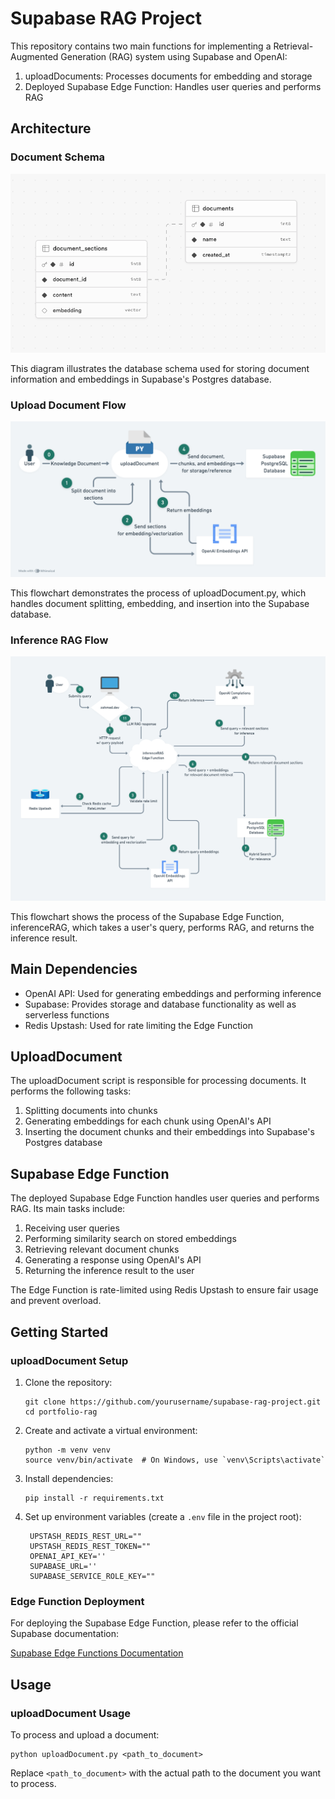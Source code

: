 # Supabase RAG Project

This repository contains two main functions for implementing a Retrieval-Augmented Generation (RAG) system using Supabase and OpenAI:

1. uploadDocuments: Processes documents for embedding and storage
2. Deployed Supabase Edge Function: Handles user queries and performs RAG

## Architecture

### Document Schema
![Document Schema](assets/DocumentSchema.png)

This diagram illustrates the database schema used for storing document information and embeddings in Supabase's Postgres database.

### Upload Document Flow
![Upload Document Flow](assets/uploadDocument.png)

This flowchart demonstrates the process of uploadDocument.py, which handles document splitting, embedding, and insertion into the Supabase database.

### Inference RAG Flow
![Inference RAG Flow](assets/inferenceRAG.png)

This flowchart shows the process of the Supabase Edge Function, inferenceRAG, which takes a user's query, performs RAG, and returns the inference result.

## Main Dependencies

- OpenAI API: Used for generating embeddings and performing inference
- Supabase: Provides storage and database functionality as well as serverless functions
- Redis Upstash: Used for rate limiting the Edge Function

## UploadDocument

The uploadDocument script is responsible for processing documents. It performs the following tasks:

1. Splitting documents into chunks
2. Generating embeddings for each chunk using OpenAI's API
3. Inserting the document chunks and their embeddings into Supabase's Postgres database

## Supabase Edge Function

The deployed Supabase Edge Function handles user queries and performs RAG. Its main tasks include:

1. Receiving user queries
2. Performing similarity search on stored embeddings
3. Retrieving relevant document chunks
4. Generating a response using OpenAI's API
5. Returning the inference result to the user

The Edge Function is rate-limited using Redis Upstash to ensure fair usage and prevent overload.

## Getting Started

### uploadDocument Setup

1. Clone the repository:
   ```
   git clone https://github.com/yourusername/supabase-rag-project.git
   cd portfolio-rag
   ```

2. Create and activate a virtual environment:
   ```
   python -m venv venv
   source venv/bin/activate  # On Windows, use `venv\Scripts\activate`
   ```

3. Install dependencies:
   ```
   pip install -r requirements.txt
   ```

4. Set up environment variables (create a `.env` file in the project root):
   ```
    UPSTASH_REDIS_REST_URL=""
    UPSTASH_REDIS_REST_TOKEN=""
    OPENAI_API_KEY=''
    SUPABASE_URL=''
    SUPABASE_SERVICE_ROLE_KEY=""
   ```

### Edge Function Deployment

For deploying the Supabase Edge Function, please refer to the official Supabase documentation:

[Supabase Edge Functions Documentation](https://supabase.com/docs/guides/functions)

## Usage

### uploadDocument Usage

To process and upload a document:

```
python uploadDocument.py <path_to_document>
```

Replace `<path_to_document>` with the actual path to the document you want to process.
